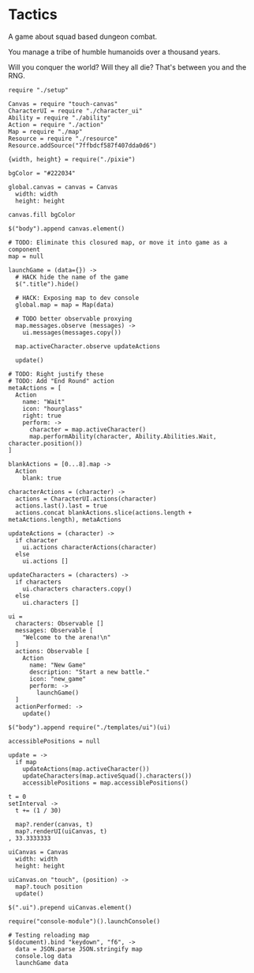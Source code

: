 Tactics
=======

A game about squad based dungeon combat.

You manage a tribe of humble humanoids over a thousand years.

Will you conquer the world? Will they all die? That's between you and the RNG.

    require "./setup"

    Canvas = require "touch-canvas"
    CharacterUI = require "./character_ui"
    Ability = require "./ability"
    Action = require "./action"
    Map = require "./map"
    Resource = require "./resource"
    Resource.addSource("7ffbdcf587f407dda0d6")

    {width, height} = require("./pixie")

    bgColor = "#222034"

    global.canvas = canvas = Canvas
      width: width
      height: height

    canvas.fill bgColor

    $("body").append canvas.element()

    # TODO: Eliminate this closured map, or move it into game as a component
    map = null

    launchGame = (data={}) ->
      # HACK hide the name of the game
      $(".title").hide()

      # HACK: Exposing map to dev console
      global.map = map = Map(data)

      # TODO better observable proxying
      map.messages.observe (messages) ->
        ui.messages(messages.copy())

      map.activeCharacter.observe updateActions

      update()

    # TODO: Right justify these
    # TODO: Add "End Round" action
    metaActions = [
      Action
        name: "Wait"
        icon: "hourglass"
        right: true
        perform: ->
          character = map.activeCharacter()
          map.performAbility(character, Ability.Abilities.Wait, character.position())
    ]

    blankActions = [0...8].map ->
      Action
        blank: true

    characterActions = (character) ->
      actions = CharacterUI.actions(character)
      actions.last().last = true
      actions.concat blankActions.slice(actions.length + metaActions.length), metaActions

    updateActions = (character) ->
      if character
        ui.actions characterActions(character)
      else
        ui.actions []

    updateCharacters = (characters) ->
      if characters
        ui.characters characters.copy()
      else
        ui.characters []

    ui =
      characters: Observable []
      messages: Observable [
        "Welcome to the arena!\n"
      ]
      actions: Observable [
        Action
          name: "New Game"
          description: "Start a new battle."
          icon: "new_game"
          perform: ->
            launchGame()
      ]
      actionPerformed: ->
        update()

    $("body").append require("./templates/ui")(ui)

    accessiblePositions = null

    update = ->
      if map
        updateActions(map.activeCharacter())
        updateCharacters(map.activeSquad().characters())
        accessiblePositions = map.accessiblePositions()

    t = 0
    setInterval ->
      t += (1 / 30)

      map?.render(canvas, t)
      map?.renderUI(uiCanvas, t)
    , 33.3333333

    uiCanvas = Canvas
      width: width
      height: height

    uiCanvas.on "touch", (position) ->
      map?.touch position
      update()

    $(".ui").prepend uiCanvas.element()

    require("console-module")().launchConsole()

    # Testing reloading map
    $(document).bind "keydown", "f6", ->
      data = JSON.parse JSON.stringify map
      console.log data
      launchGame data
